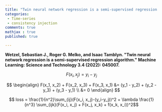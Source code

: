 ```yaml
---
title: "Twin neural network regression is a semi-supervised regression algorithm"
categories: 
 - Time-series
 - consistency injection
comments: true
mathjax : true
published: true

---
```


<b>Wetzel, Sebastian J., Roger G. Melko, and Isaac Tamblyn. "Twin neural network regression is a semi-supervised regression algorithm." Machine Learning: Science and Technology 3.4 (2022): 045007.</b>

$$F(x_i, x_j) = y_i -y_j$$

$$
\begin{align}
F(x_1, x_2) + F(x_2, x_3) + F(x_3, x_1) &= (y_1 - y_2) + (y_2 -y_3) + (y_3 - y_1) \\
&= 0
\end{align}
$$

$$ loss = \frac{1}{n^2}\sum_{ij}(F(x_i, x_j)-(y_i-y_j))^2 + \lambda \frac{1}{n^3} \sum_{ijk}(F(x_i, x_j) + F(x_j, x_k) + f(x_k, x_i))^2$$